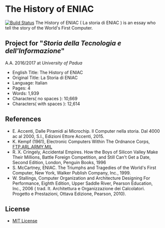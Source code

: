 # The History of ENIAC
[![Build Status](https://travis-ci.org/Giglium/The-History-of-Eniac.svg?branch=master)](https://travis-ci.org/Giglium/The-History-of-Eniac)
The History of ENIAC ( La storia di ENIAC ) is an essay who tell the story of the World's First Computer.

## Project for "*Storia della Tecnologia e dell'Informazione*"
A.A. 2016/2017 at *University of Padua*

- English Title: The History of ENIAC
- Original Title: La Storia di ENIAC
- Language: Italian
- Pages: 4
- Words: 1,939
- Characters( no spaces ):   10,669
- Characters( with spaces ): 12,614

## References
* E. Accenti, Dalle Piramidi ai Microchip. Il Computer nella storia. Dal 4000 ac al 2000, S.l., Edizioni Ettore Accenti, 2015.
* K. Kempf (1961), Electronic Computers Within The Ordnance Corps, [FTP.ARL.ARMY.MIL](http://ftp.arl.mil/~mike/comphist/61ordnance/chap2.html)
* R. X. Cringely, Accidental Empires. How the Boys of Silicon Valley Make Their Millions, Battle Foreign Competition, and Still Can't Get a Date, Second Edition, London, Penguin Books, 1996
* S. McCartney, ENIAC. The Triumphs and Tragedies of the World's First Computer, New York, Walker Publish Company, Inc., 1999.
* W. Stallings, Computer Organization and Architecture Designing For Performance, Eighth Edition, Upper Saddle River, Pearson Education, Inc., 2006 ( trad. It. Architettura e Organizzazione dei Calcolatori. Progetto e Prestazioni, Ottava Edizione, Pearson, 2010).


## License
* [MIT License](https://opensource.org/licenses/MIT)
